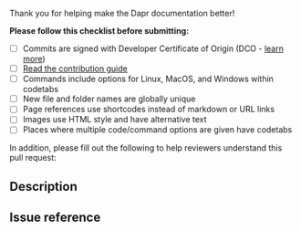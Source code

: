 Thank you for helping make the Dapr documentation better!

**Please follow this checklist before submitting:**
- [ ] Commits are signed with Developer Certificate of Origin (DCO - [learn more](https://docs.dapr.io/contributing/contributing-overview/#developer-certificate-of-origin-signing-your-work))
- [ ] [Read the contribution guide](https://docs.dapr.io/contributing/docs/contributing-docs/)
- [ ] Commands include options for Linux, MacOS, and Windows within codetabs
- [ ] New file and folder names are globally unique
- [ ] Page references use shortcodes instead of markdown or URL links
- [ ] Images use HTML style and have alternative text
- [ ] Places where multiple code/command options are given have codetabs

In addition, please fill out the following to help reviewers understand this pull request:

## Description

<!--Please explain the changes you've made-->

## Issue reference

<!--Please reference the issue this PR will close: #[issue number]-->
